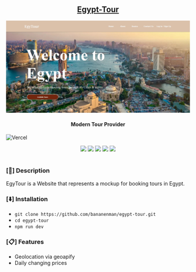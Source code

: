 <h2 align="center"><u>Egypt-Tour</u></h2>

![Modern Tour Provider](public/sitepic.jpg)
<h4 align="center"> Modern Tour Provider </h4>
<p align="center">

![Vercel](https://vercelbadge.vercel.app/api/bananenman/egypt-tour?style=for-the-badge)
<br>
<center>
    <img src="https://img.shields.io/badge/Author-BananenMan-magenta?style=flat-square">
    <img src="https://img.shields.io/badge/Open%20Source-Yes-orange?style=flat-square">
    <img src="https://img.shields.io/badge/Maintained-No-cyan?style=flat-square">
    <img src="https://img.shields.io/badge/Made%20In-Germany-green?style=flat-square">
    <img src="https://img.shields.io/badge/Written%20In-CSS (SCSS), JS, TS, HTML-blue?style=flat-square">
</center>
<br>
</p>

### [📃] Description
EgyTour is a Website that represents a mockup for booking tours in Egypt.

### [⬇️] Installation
 - `git clone https://github.com/bananenman/egypt-tour.git`
 - `cd egypt-tour`
 - `npm run dev`

### [📋] Features
 - Geolocation via geoapify
 - Daily changing prices


